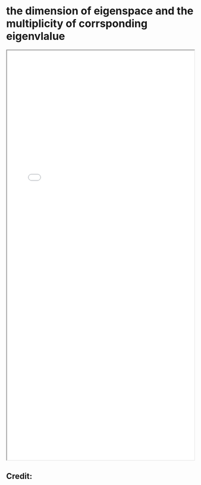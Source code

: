 # the dimension of eigenspace and the multiplicity of corrsponding eigenvlalue

<!--more-->
<iframe src="/pdf/dimension_eigenspace.pdf" height="1100px" width="100%"></iframe>



## Credit:

